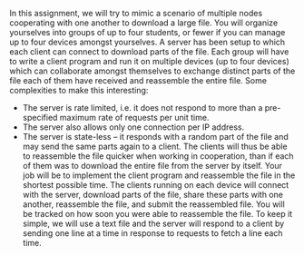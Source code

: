 In this assignment, we will try to mimic a scenario of multiple nodes cooperating with one another to 
download a large file. 
You will organize yourselves into groups of up to four students, or fewer if you can manage up to four 
devices amongst yourselves. A server has been setup to which each client can connect to download 
parts of the file. Each group will have to write a client program and run it on multiple devices (up to four 
devices) which can collaborate amongst themselves to exchange distinct parts of the file each of them 
have received and reassemble the entire file.
Some complexities to make this interesting: 
- The server is rate limited, i.e. it does not respond to more than a pre-specified maximum rate of 
requests per unit time. 
- The server also allows only one connection per IP address. 
- The server is state-less – it responds with a random part of the file and may send the same parts 
again to a client. The clients will thus be able to reassemble the file quicker when working in 
cooperation, than if each of them was to download the entire file from the server by itself. 
Your job will be to implement the client program and reassemble the file in the shortest possible time. 
The clients running on each device will connect with the server, download parts of the file, share these 
parts with one another, reassemble the file, and submit the reassembled file. You will be tracked on how 
soon you were able to reassemble the file. 
To keep it simple, we will use a text file and the server will respond to a client by sending one line at a 
time in response to requests to fetch a line each time.
